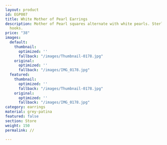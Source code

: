```yaml
---
layout: product
id: EGP007
title: White Mother of Pearl Earrings
description: Mother of Pearl squares alternate with white pearls. Sterling Silver
  hooks.
price: "38"
images:
  default:
    thumbnail:
      optimized: ''
      fallback: "/images/Thumbnail-0178.jpg"
    original:
      optimized: ''
      fallback: "/images/IMG_0178.jpg"
  featured:
    thumbnail:
      optimized: ''
      fallback: "/images/Thumbnail-0178.jpg"
    original:
      optimized: ''
      fallback: "/images/IMG_0178.jpg"
category: earrings
material: grey-patina
featured: false
section: Store
weight: 150
permalink: //

---
```

